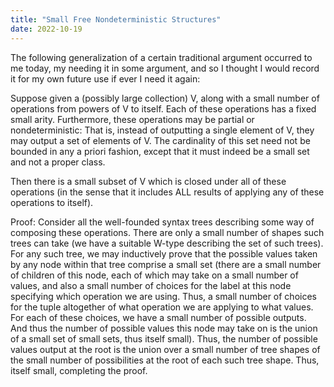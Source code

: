 ```yaml
---
title: "Small Free Nondeterministic Structures"
date: 2022-10-19
---
```

The following generalization of a certain traditional argument occurred to me today, my needing it in some argument, and so I thought I would record it for my own future use if ever I need it again:

Suppose given a (possibly large collection) V, along with a small number of operations from powers of V to itself. Each of these operations has a fixed small arity. Furthermore, these operations may be partial or nondeterministic: That is, instead of outputting a single element of V, they may output a set of elements of V. The cardinality of this set need not be bounded in any a priori fashion, except that it must indeed be a small set and not a proper class.

Then there is a small subset of V which is closed under all of these operations (in the sense that it includes ALL results of applying any of these operations to itself).

Proof: Consider all the well-founded syntax trees describing some way of composing these operations. There are only a small number of shapes such trees can take (we have a suitable W-type describing the set of such trees). For any such tree, we may inductively prove that the possible values taken by any node within that tree comprise a small set (there are a small number of children of this node, each of which may take on a small number of values, and also a small number of choices for the label at this node specifying which operation we are using. Thus, a small number of choices for the tuple altogether of what operation we are applying to what values. For each of these choices, we have a small number of possible outputs. And thus the number of possible values this node may take on is the union of a small set of small sets, thus itself small). Thus, the number of possible values output at the root is the union over a small number of tree shapes of the small number of possibilities at the root of each such tree shape. Thus, itself small, completing the proof.